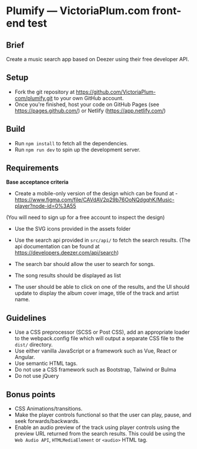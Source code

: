 # Plumify — VictoriaPlum.com front-end test

## Brief

Create a music search app based on Deezer using their free developer API.  

## Setup

* Fork the git repository at https://github.com/VictoriaPlum-com/plumify.git to your own GitHub account.
* Once you're finished, host your code on GitHub Pages 
(see https://pages.github.com/) or Netlify (https://app.netlify.com/)

## Build

* Run `npm install` to fetch all the dependencies.
* Run `npm run dev` to spin up the development server.

## Requirements

**Base acceptance criteria**

- Create a mobile-only version of the design which can be found at -
  https://www.figma.com/file/CAVdAV2p29b76OoNQdgqhK/Music-player?node-id=0%3A55
  
(You will need to sign up for a free account to inspect the design)

- Use the SVG icons provided in the assets folder

- Use the search api provided in `src/api/` to fetch the search results.
(The api documentation can be found at https://developers.deezer.com/api/search)

- The search bar should allow the user to search for songs. 

- The song results should be displayed as list 

- The user should be able to click on one of the results, and the UI should update to 
display the album cover image, title of the track and artist name.

## Guidelines 

* Use a CSS preprocessor (SCSS or Post CSS), add an appropriate loader 
  to the webpack.config file which will output a separate CSS file to the `dist/` directory.
* Use either vanilla JavaScript or a framework such as Vue, React or Angular.  
* Use semantic HTML tags.
* Do not use a CSS framework such as Bootstrap, Tailwind or Bulma
* Do not use jQuery

## Bonus points

* CSS Animations/transitions.
* Make the player controls functional so that the user can play, pause, and seek forwards/backwards. 
* Enable an audio preview of the track using player controls using the preview URL returned from the
  search results. This could be using the `Web Audio API`, 
 `HTMLMediaElement` or `<audio>` HTML tag. 
